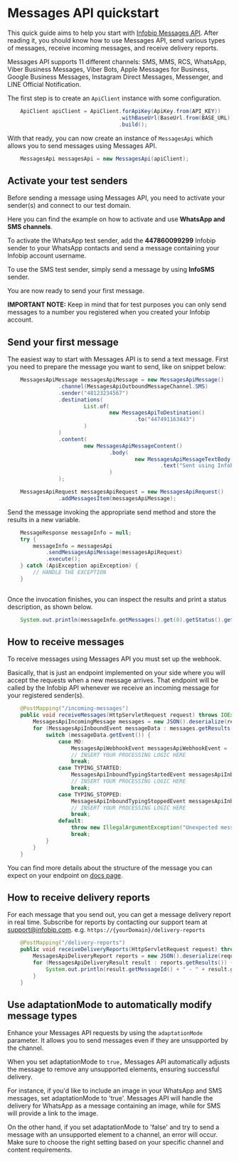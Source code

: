 ﻿# Messages API quickstart

This quick guide aims to help you start with [Infobip Messages API](https://www.infobip.com/docs/api/platform/messages-api/sending-message/send-messages-api-message). After reading it, you should know how to use Messages API, send various types of messages, receive incoming messages, and receive delivery reports.

Messages API supports 11 different channels: SMS, MMS, RCS, WhatsApp, Viber Business Messages, Viber Bots, Apple Messages for Business, Google Business Messages, Instagram Direct Messages, Messenger, and LINE Official Notification.

The first step is to create an `ApiClient` instance with some configuration.

````java
    ApiClient apiClient = ApiClient.forApiKey(ApiKey.from(API_KEY))
                                   .withBaseUrl(BaseUrl.from(BASE_URL))
                                   .build();
````

With that ready, you can now create an instance of `MessagesApi` which allows you to send messages using Messages API.

````java
    MessagesApi messagesApi = new MessagesApi(apiClient);
````

## Activate your test senders

Before sending a message using Messages API, you need to activate your sender(s) and connect to our test domain.

Here you can find the example on how to activate and use **WhatsApp and SMS channels**.

To activate the WhatsApp test sender, add the **447860099299** Infobip sender to your WhatsApp contacts and send a message containing your Infobip account username.

To use the SMS test sender, simply send a message by using **InfoSMS** sender.

You are now ready to send your first message.

**IMPORTANT NOTE:** Keep in mind that for test purposes you can only send messages to a number you registered when you created your Infobip account.

## Send your first message

The easiest way to start with Messages API is to send a text message. First you need to prepare the message you want to send, like on snippet below:

````java
    MessagesApiMessage messagesApiMessage = new MessagesApiMessage()
                .channel(MessagesApiOutboundMessageChannel.SMS)
                .sender("48123234567")
                .destinations(
                        List.of(
                                new MessagesApiToDestination()
                                        .to("447491163443")
                        )
                )
                .content(
                        new MessagesApiMessageContent()
                                .body(
                                        new MessagesApiMessageTextBody()
                                                .text("Sent using Infobip's Java client library!")
                                )
                );

    MessagesApiRequest messagesApiRequest = new MessagesApiRequest()
                .addMessagesItem(messagesApiMessage);
````

Send the message invoking the appropriate send method and store the results in a new variable.

````java
    MessageResponse messageInfo = null;
    try {
        messageInfo = messagesApi
            .sendMessagesApiMessage(messagesApiRequest)
            .execute();
    } catch (ApiException apiException) {
        // HANDLE THE EXCEPTION
    }
    
````

Once the invocation finishes, you can inspect the results and print a status description, as shown below.

````java
    System.out.println(messageInfo.getMessages().get(0).getStatus().getDescription());
````

## How to receive messages

To receive messages using Messages API you must set up the webhook.

Basically, that is just an endpoint implemented on your side where you will accept the requests when a new message arrives. That endpoint will be called by the Infobip API whenever we receive an incoming message for your registered sender(s).

```java
    @PostMapping("/incoming-messages")
    public void receiveMessages(HttpServletRequest request) throws IOException {
        MessagesApiIncomingMessage messages = new JSON().deserialize(request.getInputStream(), MessagesApiIncomingMessage.class);
        for (MessagesApiInboundEvent messageData : messages.getResults()) {
            switch (messageData.getEvent()) {
                case MO:
                    MessagesApiWebhookEvent messagesApiWebhookEvent = ((MessagesApiWebhookEvent) messageData);
                    // INSERT YOUR PROCESSING LOGIC HERE
                    break;
                case TYPING_STARTED:
                    MessagesApiInboundTypingStartedEvent messagesApiInboundTypingStartedEvent = ((MessagesApiInboundTypingStartedEvent) messageData);
                    // INSERT YOUR PROCESSING LOGIC HERE
                    break;
                case TYPING_STOPPED:
                    MessagesApiInboundTypingStoppedEvent messagesApiInboundTypingStoppedEvent = ((MessagesApiInboundTypingStoppedEvent) messageData);
                    // INSERT YOUR PROCESSING LOGIC HERE
                    break;
                default:
                    throw new IllegalArgumentException("Unexpected message type!");
                    break;
            }
        }
    }
```

You can find more details about the structure of the message you can expect on your endpoint on [docs page](https://www.infobip.com/docs/api/platform/messages-api/incoming-message/receive-messages-api-incoming-messages).

## How to receive delivery reports

For each message that you send out, you can get a message delivery report in real time. Subscribe for reports by contacting our support team at <support@infobip.com>. e.g. `https://{yourDomain}/delivery-reports`

```java
    @PostMapping("/delivery-reports")
    public void receiveDeliveryReports(HttpServletRequest request) throws IOException {
        MessagesApiDeliveryReport reports = new JSON().deserialize(request.getInputStream(), MessagesApiDeliveryReport.class);
        for (MessagesApiDeliveryResult result : reports.getResults()) {
            System.out.println(result.getMessageId() + " - " + result.getStatus().getName());
        }
    }
```

## Use adaptationMode to automatically modify message types

Enhance your Messages API requests by using the `adaptationMode` parameter. It allows you to send messages even if they are unsupported by the channel.

When you set adaptationMode to `true,` Messages API automatically adjusts the message to remove any unsupported elements, ensuring successful delivery.

For instance, if you'd like to include an image in your WhatsApp and SMS messages, set adaptationMode to 'true'. Messages API will handle the delivery for WhatsApp as a message containing an image, while for SMS will provide a link to the image.

On the other hand, if you set adaptationMode to 'false' and try to send a message with an unsupported element to a channel, an error will occur. Make sure to choose the right setting based on your specific channel and content requirements.